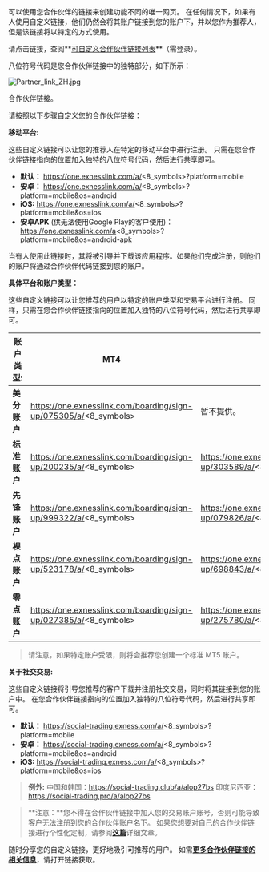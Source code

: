 
可以使用您合作伙伴的链接来创建功能不同的唯一网页。 在任何情况下，如果有人使用自定义链接，他们仍然会将其账户链接到您的账户下，并以您作为推荐人，但是该链接将以特定的方式使用。

请点击链接，查阅**[可自定义合作伙伴链接列表](https://my.exnessaffiliates.com/login/?origin=%2Fpromo%2Flinks%2Fforex)**（需登录）。

八位符号代码是您合作伙伴链接中的独特部分，如下所示：

![Partner_link_ZH.jpg](https://get.exnessaffiliates.help/hc/article_attachments/5891782481810/Partner_link_ZH.jpg)

合作伙伴链接。

请按照以下步骤自定义您的合作伙伴链接：

**移动平台:**

这些自定义链接可以让您的推荐人在特定的移动平台中进行注册。 只需在您合作伙伴链接指向的位置加入独特的八位符号代码，然后进行共享即可。

* **默认：** https://one.exnesslink.com/a/<8\_symbols>?platform=mobile
* **安卓：** https://one.exnesslink.com/a/<8\_symbols>?platform=mobile&os=android
* **iOS:** https://one.exnesslink.com/a/<8\_symbols>?platform=mobile&os=ios
* **安卓APK** (供无法使用Google Play的客户使用)：https://one.exnesslink.com/a<8\_symbols>?platform=mobile&os=android-apk

当有人使用此链接时，其将被引导并下载该应用程序。如果他们完成注册，则他们的账户将通过合作伙伴代码链接到您的账户。

**具体平台和账户类型：**

这些自定义链接可以让您推荐的用户以特定的账户类型和交易平台进行注册。 同样，只需在您合作伙伴链接指向的位置加入独特的八位符号代码，然后进行共享即可。

| 账户类型:  |                               MT4                               |                               MT5                               |
|--------|-----------------------------------------------------------------|-----------------------------------------------------------------|
|**美分账户**|https://one.exnesslink.com/boarding/sign-up/075305/a/<8\_symbols>|                              暂不提供。                              |
|**标准账户**|https://one.exnesslink.com/boarding/sign-up/200235/a/<8\_symbols>|https://one.exnesslink.com/boarding/sign-up/303589/a/<8\_symbols>|
|**先锋账户**|https://one.exnesslink.com/boarding/sign-up/999322/a/<8\_symbols>|https://one.exnesslink.com/boarding/sign-up/079826/a/<8\_symbols>|
|**裸点账户**|https://one.exnesslink.com/boarding/sign-up/523178/a/<8\_symbols>|https://one.exnesslink.com/boarding/sign-up/698843/a/<8\_symbols>|
|**零点账户**|https://one.exnesslink.com/boarding/sign-up/027385/a/<8\_symbols>|https://one.exnesslink.com/boarding/sign-up/275780/a/<8\_symbols>|

> 请注意，如果特定账户受限，则将会推荐您创建一个标准 MT5 账户。

**关于社交交易:**

这些自定义链接将引导您推荐的客户下载并注册社交交易，同时将其链接到您的账户中。 在您合作伙伴链接指向的位置加入独特的八位符号代码，然后进行共享即可。

* **默认：** https://social-trading.exness.com/a/<8\_symbols>?platform=mobile
* **安卓：** https://social-trading.exness.com/a/<8\_symbols>?platform=mobile&os=android
* **iOS:** https://social-trading.exness.com/a/<8\_symbols>?platform=mobile&os=ios

> **例外:**
> 中国和韩国：https://social-trading.club/a/alop27bs
> 印度尼西亚：https://social-trading.pro/a/alop27bs

> **注意：**您不得在合作伙伴链接中加入您的交易账户账号，否则可能导致客户无法注册到您的合作伙伴账户名下。 如果您想要对自己的合作伙伴链接进行个性化定制，请参阅[**这篇**](https://get.exnessaffiliates.help/hc/zh-cn/articles/360016504319)详细文章。

随时分享您的自定义链接，更好地吸引可推荐的用户。 如需[**更多合作伙伴链接的相关信息**](https://get.exnessaffiliates.help/hc/zh-cn/articles/360016508879)，请打开链接获取。